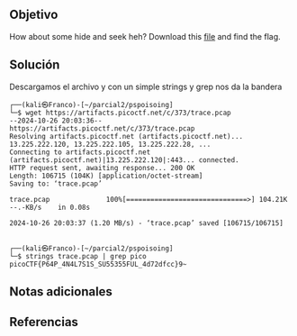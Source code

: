 ## Objetivo
How about some hide and seek heh? Download this [file](https://artifacts.picoctf.net/c/373/trace.pcap) and find the flag.
## Solución
Descargamos el archivo y con un simple strings y grep nos da la bandera
```
┌──(kali㉿Franco)-[~/parcial2/pspoisoing]
└─$ wget https://artifacts.picoctf.net/c/373/trace.pcap
--2024-10-26 20:03:36--  https://artifacts.picoctf.net/c/373/trace.pcap
Resolving artifacts.picoctf.net (artifacts.picoctf.net)... 13.225.222.120, 13.225.222.105, 13.225.222.28, ...
Connecting to artifacts.picoctf.net (artifacts.picoctf.net)|13.225.222.120|:443... connected.
HTTP request sent, awaiting response... 200 OK
Length: 106715 (104K) [application/octet-stream]
Saving to: ‘trace.pcap’

trace.pcap              100%[==============================>] 104.21K  --.-KB/s    in 0.08s   

2024-10-26 20:03:37 (1.20 MB/s) - ‘trace.pcap’ saved [106715/106715]


┌──(kali㉿Franco)-[~/parcial2/pspoisoing]
└─$ strings trace.pcap | grep pico              
picoCTF{P64P_4N4L7S1S_SU55355FUL_4d72dfcc}9~

```

## Notas adicionales

## Referencias